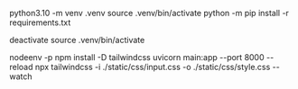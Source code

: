 python3.10 -m venv .venv
source .venv/bin/activate
python -m pip install -r requirements.txt

deactivate
source .venv/bin/activate

nodeenv -p
npm install -D tailwindcss
uvicorn main:app --port 8000 --reload
npx tailwindcss -i ./static/css/input.css -o ./static/css/style.css --watch